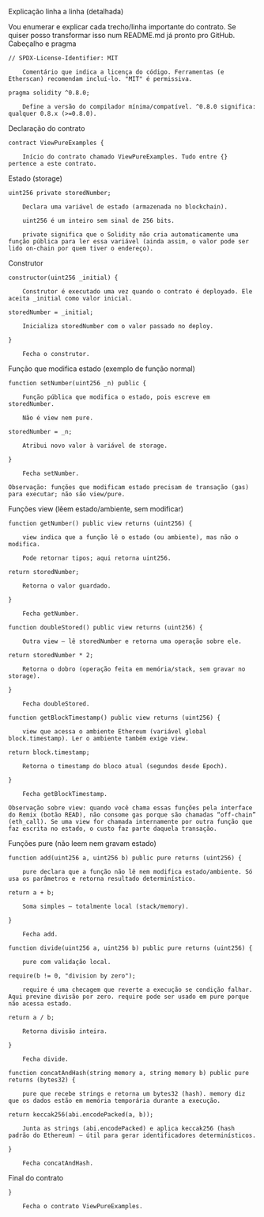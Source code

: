 Explicação linha a linha (detalhada)

Vou enumerar e explicar cada trecho/linha importante do contrato. Se quiser posso transformar isso num README.md já pronto pro GitHub.
Cabeçalho e pragma

    // SPDX-License-Identifier: MIT

        Comentário que indica a licença do código. Ferramentas (e Etherscan) recomendam incluí-lo. "MIT" é permissiva.

    pragma solidity ^0.8.0;

        Define a versão do compilador mínima/compatível. ^0.8.0 significa: qualquer 0.8.x (>=0.8.0).

Declaração do contrato

    contract ViewPureExamples {

        Início do contrato chamado ViewPureExamples. Tudo entre {} pertence a este contrato.

Estado (storage)

    uint256 private storedNumber;

        Declara uma variável de estado (armazenada no blockchain).

        uint256 é um inteiro sem sinal de 256 bits.

        private significa que o Solidity não cria automaticamente uma função pública para ler essa variável (ainda assim, o valor pode ser lido on-chain por quem tiver o endereço).

Construtor

    constructor(uint256 _initial) {

        Construtor é executado uma vez quando o contrato é deployado. Ele aceita _initial como valor inicial.

    storedNumber = _initial;

        Inicializa storedNumber com o valor passado no deploy.

    }

        Fecha o construtor.

Função que modifica estado (exemplo de função normal)

    function setNumber(uint256 _n) public {

        Função pública que modifica o estado, pois escreve em storedNumber.

        Não é view nem pure.

    storedNumber = _n;

        Atribui novo valor à variável de storage.

    }

        Fecha setNumber.

    Observação: funções que modificam estado precisam de transação (gas) para executar; não são view/pure.

Funções view (lêem estado/ambiente, sem modificar)

    function getNumber() public view returns (uint256) {

        view indica que a função lê o estado (ou ambiente), mas não o modifica.

        Pode retornar tipos; aqui retorna uint256.

    return storedNumber;

        Retorna o valor guardado.

    }

        Fecha getNumber.

    function doubleStored() public view returns (uint256) {

        Outra view — lê storedNumber e retorna uma operação sobre ele.

    return storedNumber * 2;

        Retorna o dobro (operação feita em memória/stack, sem gravar no storage).

    }

        Fecha doubleStored.

    function getBlockTimestamp() public view returns (uint256) {

        view que acessa o ambiente Ethereum (variável global block.timestamp). Ler o ambiente também exige view.

    return block.timestamp;

        Retorna o timestamp do bloco atual (segundos desde Epoch).

    }

        Fecha getBlockTimestamp.

    Observação sobre view: quando você chama essas funções pela interface do Remix (botão READ), não consome gas porque são chamadas “off-chain” (eth_call). Se uma view for chamada internamente por outra função que faz escrita no estado, o custo faz parte daquela transação.

Funções pure (não leem nem gravam estado)

    function add(uint256 a, uint256 b) public pure returns (uint256) {

        pure declara que a função não lê nem modifica estado/ambiente. Só usa os parâmetros e retorna resultado determinístico.

    return a + b;

        Soma simples — totalmente local (stack/memory).

    }

        Fecha add.

    function divide(uint256 a, uint256 b) public pure returns (uint256) {

        pure com validação local.

    require(b != 0, "division by zero");

        require é uma checagem que reverte a execução se condição falhar. Aqui previne divisão por zero. require pode ser usado em pure porque não acessa estado.

    return a / b;

        Retorna divisão inteira.

    }

        Fecha divide.

    function concatAndHash(string memory a, string memory b) public pure returns (bytes32) {

        pure que recebe strings e retorna um bytes32 (hash). memory diz que os dados estão em memória temporária durante a execução.

    return keccak256(abi.encodePacked(a, b));

        Junta as strings (abi.encodePacked) e aplica keccak256 (hash padrão do Ethereum) — útil para gerar identificadores determinísticos.

    }

        Fecha concatAndHash.

Final do contrato

    }

        Fecha o contrato ViewPureExamples.

